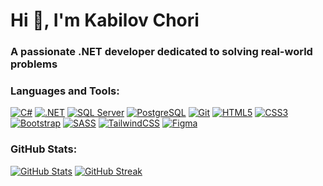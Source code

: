 # Hi 👋, I'm Kabilov Chori

### A passionate .NET developer dedicated to solving real-world problems

### Languages and Tools:
[![C#](https://img.shields.io/badge/-C%23-339933?style=flat&logo=csharp&logoColor=white)](https://learn.microsoft.com/en-us/dotnet/csharp/)
[![.NET](https://img.shields.io/badge/-.NET-512BD4?style=flat&logo=dotnet&logoColor=white)](https://dotnet.microsoft.com/)
[![SQL Server](https://img.shields.io/badge/Microsoft_SQL_Server-CC2927?style=flat&logo=microsoft-sql-server&logoColor=white)](https://www.microsoft.com/en-us/sql-server)
[![PostgreSQL](https://img.shields.io/badge/PostgreSQL-336791?style=flat&logo=postgresql&logoColor=white)](https://www.postgresql.org/)
[![Git](https://img.shields.io/badge/-Git-F05032?style=flat&logo=git&logoColor=white)](https://git-scm.com/)
[![HTML5](https://img.shields.io/badge/HTML5-E34F26?style=flat&logo=html5&logoColor=white)](https://www.w3.org/html/)
[![CSS3](https://img.shields.io/badge/CSS3-1572B6?style=flat&logo=css3&logoColor=white)](https://www.w3.org/Style/CSS/)
[![Bootstrap](https://img.shields.io/badge/Bootstrap-563D7C?style=flat&logo=bootstrap&logoColor=white)](https://getbootstrap.com/)
[![SASS](https://img.shields.io/badge/SASS-CC6699?style=flat&logo=sass&logoColor=white)](https://sass-lang.com/)
[![TailwindCSS](https://img.shields.io/badge/TailwindCSS-38B2AC?style=flat&logo=tailwindcss&logoColor=white)](https://tailwindcss.com/)
[![Figma](https://img.shields.io/badge/Figma-F24E1E?style=flat&logo=figma&logoColor=white)](https://www.figma.com/)

### GitHub Stats:
[![GitHub Stats](https://github-readme-stats.vercel.app/api?username=kabilov-chori&show_icons=true&locale=en)](https://github.com/kabilov-chori)
[![GitHub Streak](https://github-readme-streak-stats.herokuapp.com/?user=kabilov-chori)](https://github.com/kabilov-chori)
